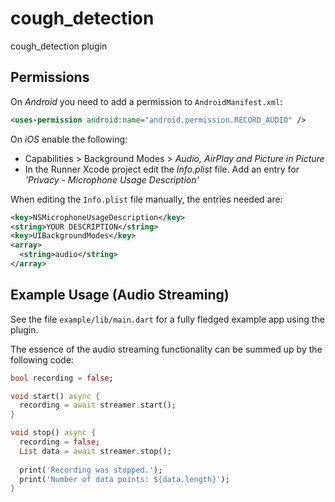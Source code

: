 # cough_detection

cough_detection plugin

## Permissions
On *Android* you need to add a permission to `AndroidManifest.xml`:
```xml
<uses-permission android:name="android.permission.RECORD_AUDIO" />
```

On *iOS* enable the following:
* Capabilities > Background Modes > _Audio, AirPlay and Picture in Picture_
* In the Runner Xcode project edit the _Info.plist_ file. Add an entry for _'Privacy - Microphone Usage Description'_

When editing the `Info.plist` file manually, the entries needed are:
```xml
<key>NSMicrophoneUsageDescription</key>
<string>YOUR DESCRIPTION</string>
<key>UIBackgroundModes</key>
<array>
  <string>audio</string>
</array>
```
## Example Usage (Audio Streaming)
See the file `example/lib/main.dart` for a fully fledged example app using the plugin.

The essence of the audio streaming functionality can be summed up by the following code:

```dart
bool recording = false;

void start() async {
  recording = await streamer.start();
}

void stop() async {
  recording = false;
  List data = await streamer.stop();
  
  print('Recording was stopped.');
  print('Number of data points: ${data.length}');
}
```
